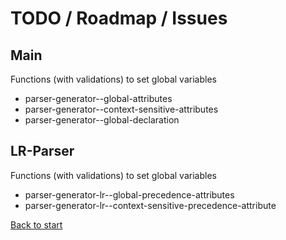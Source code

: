 # TODO / Roadmap / Issues

## Main

Functions (with validations) to set global variables

* parser-generator--global-attributes
* parser-generator--context-sensitive-attributes
* parser-generator--global-declaration

## LR-Parser

Functions (with validations) to set global variables

* parser-generator-lr--global-precedence-attributes
* parser-generator-lr--context-sensitive-precedence-attribute

[Back to start](../../)
